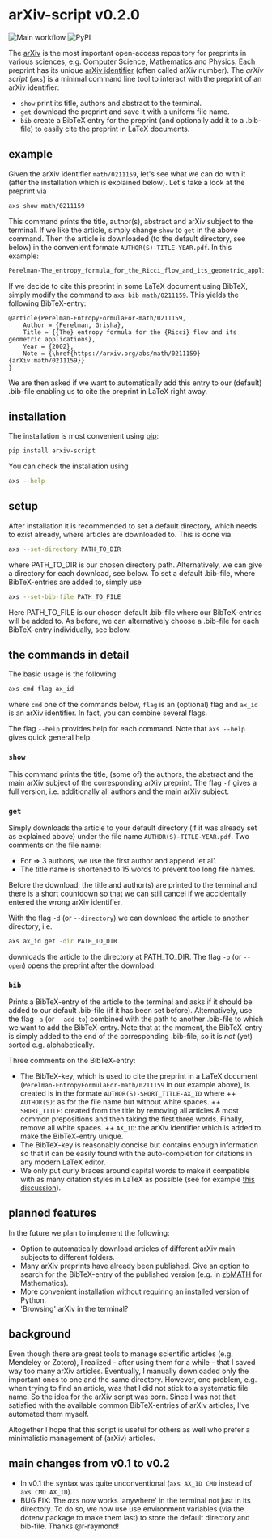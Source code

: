 # arXiv-script v0.2.0
![Main workflow](https://github.com/flrnbc/arxiv_script/actions/workflows/main.yml/badge.svg)
![PyPI](https://img.shields.io/pypi/v/arxiv-script)

The [arXiv](www.arxiv.org) is the most important open-access repository for preprints in various sciences, e.g. Computer Science, Mathematics and Physics. Each preprint has its unique [arXiv identifier](https://arxiv.org/help/arxiv_identifier) (often called arXiv number). The _arXiv script_ (`axs`) is a minimal command line tool to interact with the preprint of an arXiv identifier:

- `show` print its title, authors and abstract to the terminal.
- `get` download the preprint and save it with a uniform file name.
- `bib` create a BibTeX entry for the preprint (and optionally add it to a .bib-file) to easily cite the preprint in LaTeX documents.

## example
Given the arXiv identifier `math/0211159`, let's see what we can do with it (after the installation which is explained below). Let's take a look at the preprint via
```bash
axs show math/0211159 
```
This command prints the title, author(s), abstract and arXiv subject to the terminal. If we like the article, simply change `show` to `get` in the above command.
Then the article is downloaded (to the default directory, see below) in the convenient formate `AUTHOR(S)-TITLE-YEAR.pdf`. In this example:
```bash
Perelman-The_entropy_formula_for_the_Ricci_flow_and_its_geometric_applications-2002.pdf
```
If we decide to cite this preprint in some LaTeX document using BibTeX, simply modify the command to `axs bib math/0211159`.
This yields the following BibTeX-entry:
```
@article{Perelman-EntropyFormulaFor-math/0211159,
	Author = {Perelman, Grisha},
	Title = {{The} entropy formula for the {Ricci} flow and its geometric applications},
	Year = {2002},
	Note = {\href{https://arxiv.org/abs/math/0211159}{arXiv:math/0211159}}
}
```
We are then asked if we want to automatically add this entry to our (default) .bib-file enabling us to cite the preprint in LaTeX right away.

## installation
The installation is most convenient using [pip](https://pip.pypa.io/en/stable/):
```bash
pip install arxiv-script
```
You can check the installation using
```bash
axs --help
```

## setup
After installation it is recommended to set a default directory, which needs to exist already, where articles are downloaded to. This is done via
```bash
axs --set-directory PATH_TO_DIR
```
where PATH_TO_DIR is our chosen directory path. Alternatively, we can give a directory for each download, see below. To set a default .bib-file, where BibTeX-entries are added to, simply use
```bash
axs --set-bib-file PATH_TO_FILE
```
Here PATH_TO_FILE is our chosen default .bib-file where our BibTeX-entries will be added to. As before, we can alternatively choose a .bib-file for each BibTeX-entry individually, see below.

## the commands in detail
The basic usage is the following
```bash
axs cmd flag ax_id  
```
where `cmd` one of the commands below, `flag` is an (optional) flag and `ax_id` is an arXiv identifier. In fact, you can combine several flags.

The flag `--help` provides help for each command. Note that `axs --help` gives quick general help.

### `show`
This command prints the title, (some of) the authors, the abstract and the main arXiv subject of the corresponding arXiv preprint. The flag `-f` gives a full version, i.e. additionally all authors and the main arXiv subject.

### `get`
Simply downloads the article to your default directory (if it was already set as explained above) under the file name `AUTHOR(S)-TITLE-YEAR.pdf`. Two comments on the file name:

+ For => 3 authors, we use the first author and append 'et al'.
+ The title name is shortened to 15 words to prevent too long file names.

Before the download, the title and author(s) are printed to the terminal and there is a short countdown so that we can still cancel if we accidentally entered the wrong arXiv identifier.

With the flag `-d` (or `--directory`) we can download the article to another directory, i.e.
```bash
axs ax_id get -dir PATH_TO_DIR
```
downloads the article to the directory at PATH_TO_DIR.
The flag `-o` (or `--open`) opens the preprint after the download.

### `bib`
Prints a BibTeX-entry of the article to the terminal and asks if it should be added to our default .bib-file (if it has been set before). Alternatively, use the flag `-a` (or `--add-to`) combined with the path to another .bib-file to which we want to add the BibTeX-entry. Note that at the moment, the BibTeX-entry is simply added to the end of the corresponding .bib-file, so it is _not_ (yet) sorted e.g. alphabetically.

Three comments on the BibTeX-entry:
+ The BibTeX-key, which is used to cite the preprint in a LaTeX document (`Perelman-EntropyFormulaFor-math/0211159` in our example above), is created is in the formate `AUTHOR(S)-SHORT_TITLE-AX_ID` where
++ `AUTHOR(S)`: as for the file name but without white spaces.
++ `SHORT_TITLE`: created from the title by removing all articles & most common prepositions and then taking the first three words. Finally, remove all white spaces.
++ `AX_ID`: the arXiv identifier which is added to make the BibTeX-entry unique.
+ The BibTeX-key is reasonably concise but contains enough information so that it can be easily found with the auto-completion for citations in any modern LaTeX editor.
+ We only put curly braces around capital words to make it compatible with as many citation styles in LaTeX as possible (see for example [this discussion](https://tex.stackexchange.com/questions/10772/bibtex-loses-capitals-when-creating-bbl-file)).

## planned features
In the future we plan to implement the following:
+ Option to automatically download articles of different arXiv main subjects to different folders.
+ Many arXiv preprints have already been published. Give an option to search for the BibTeX-entry of the published version (e.g. in [zbMATH](https://www.zbmath.org/) for Mathematics).
+ More convenient installation without requiring an installed version of Python.
+ 'Browsing' arXiv in the terminal?

## background
Even though there are great tools to manage scientific articles (e.g. Mendeley or Zotero), I realized - after using them for a while - that I saved way too many arXiv articles. Eventually, I manually downloaded only the important ones to one and the same directory. However, one problem, e.g. when trying to find an article, was that I did not stick to a systematic file name. So the idea for the arXiv script was born.
Since I was not that satisfied with the available common BibTeX-entries of arXiv articles, I've automated them myself.

Altogether I hope that this script is useful for others as well who prefer a minimalistic management of (arXiv) articles.

## main changes from v0.1 to v0.2
+ In v0.1 the syntax was quite unconventional (`axs AX_ID CMD` instead of `axs CMD AX_ID`).
+ BUG FIX: The _axs_ now works 'anywhere' in the terminal not just in its directory. To do so, we now use use environment variables (via the dotenv package to make them last) to store the default directory and bib-file. Thanks @r-raymond! 

